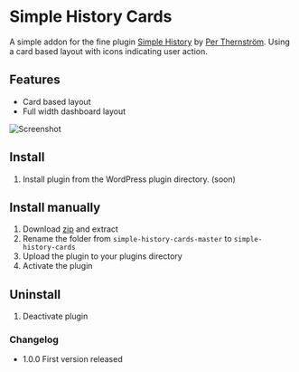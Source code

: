 # Simple History Cards

A simple addon for the fine plugin [Simple History](https://wordpress.org/plugins/simple-history/) by [Per Thernström](http://eskapism.se/). Using a card based layout with icons indicating user action.

## Features

+ Card based layout
+ Full width dashboard layout

![Screenshot](https://raw.github.com/urre/simple-history-cards/master/screenshot-1.png)

## Install
1. Install plugin from the WordPress plugin directory. (soon)

## Install manually
1. Download [zip](https://github.com/urre/simple-history-cards/archive/master.zip) and extract
2. Rename the folder from `simple-history-cards-master` to `simple-history-cards`
3. Upload the plugin to your plugins directory
4. Activate the plugin

## Uninstall
1. Deactivate plugin

### Changelog

+ 1.0.0 First version released